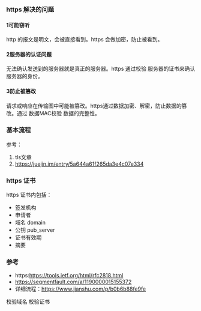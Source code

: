 ### https 解决的问题

#### 1可能窃听

http 的报文是明文，会被直接看到。https 会做加密，防止被看到。

#### 2服务器的认证问题

无法确认发送到的服务器就是真正的服务器。https 通过校验 服务器的证书来确认服务器的身份。

#### 3防止被篡改

请求或响应在传输图中可能被篡改。https通过数据加密、解密，防止数据的篡改。通过 数据MAC校验 数据的完整性。

### 基本流程

参考：

1. tls文章
2. https://juejin.im/entry/5a644a61f265da3e4c07e334

### https 证书

https 证书内包括：

- 签发机构
- 申请者
- 域名 domain
- 公钥 pub_server
- 证书有效期
- 摘要

### 参考

- https:https://tools.ietf.org/html/rfc2818.html
- https://segmentfault.com/a/1190000015155372
- 详细流程：https://www.jianshu.com/p/b0b6b88fe9fe


校验域名
校验证书
